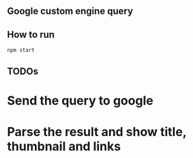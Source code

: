 ## Google custom engine query

## How to run

```
npm start
```

## TODOs

# Send the query to google
# Parse the result and show title, thumbnail and links

